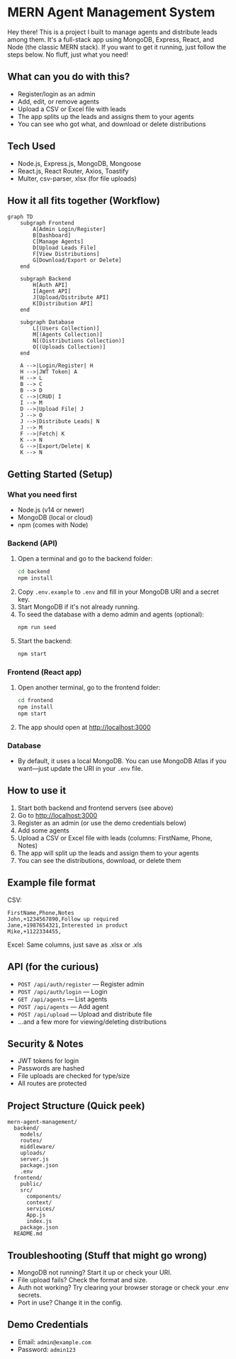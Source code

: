 
# MERN Agent Management System

Hey there! This is a project I built to manage agents and distribute leads among them. It's a full-stack app using MongoDB, Express, React, and Node (the classic MERN stack). If you want to get it running, just follow the steps below. No fluff, just what you need!


## What can you do with this?
- Register/login as an admin
- Add, edit, or remove agents
- Upload a CSV or Excel file with leads
- The app splits up the leads and assigns them to your agents
- You can see who got what, and download or delete distributions


## Tech Used
- Node.js, Express.js, MongoDB, Mongoose
- React.js, React Router, Axios, Toastify
- Multer, csv-parser, xlsx (for file uploads)




## How it all fits together (Workflow)

```mermaid
graph TD
    subgraph Frontend
        A[Admin Login/Register]
        B[Dashboard]
        C[Manage Agents]
        D[Upload Leads File]
        F[View Distributions]
        G[Download/Export or Delete]
    end

    subgraph Backend
        H[Auth API]
        I[Agent API]
        J[Upload/Distribute API]
        K[Distribution API]
    end

    subgraph Database
        L[(Users Collection)]
        M[(Agents Collection)]
        N[(Distributions Collection)]
        O[(Uploads Collection)]
    end

    A -->|Login/Register| H
    H -->|JWT Token| A
    H --> L
    B --> C
    B --> D
    C -->|CRUD| I
    I --> M
    D -->|Upload File| J
    J --> O
    J -->|Distribute Leads| N
    J --> M
    F -->|Fetch| K
    K --> N
    G -->|Export/Delete| K
    K --> N
```


## Getting Started (Setup)


### What you need first
- Node.js (v14 or newer)
- MongoDB (local or cloud)
- npm (comes with Node)


### Backend (API)
1. Open a terminal and go to the backend folder:
   ```bash
   cd backend
   npm install
   ```
2. Copy `.env.example` to `.env` and fill in your MongoDB URI and a secret key.
3. Start MongoDB if it's not already running.
4. To seed the database with a demo admin and agents (optional):
   ```bash
   npm run seed
   ```
5. Start the backend:
   ```bash
   npm start
   ```

### Frontend (React app)
1. Open another terminal, go to the frontend folder:
   ```bash
   cd frontend
   npm install
   npm start
   ```
2. The app should open at [http://localhost:3000](http://localhost:3000)

### Database
- By default, it uses a local MongoDB. You can use MongoDB Atlas if you want—just update the URI in your `.env` file.


## How to use it

1. Start both backend and frontend servers (see above)
2. Go to [http://localhost:3000](http://localhost:3000)
3. Register as an admin (or use the demo credentials below)
4. Add some agents
5. Upload a CSV or Excel file with leads (columns: FirstName, Phone, Notes)
6. The app will split up the leads and assign them to your agents
7. You can see the distributions, download, or delete them


## Example file format

CSV:
```csv
FirstName,Phone,Notes
John,+1234567890,Follow up required
Jane,+1987654321,Interested in product
Mike,+1122334455,
```
Excel: Same columns, just save as .xlsx or .xls


## API (for the curious)

- `POST /api/auth/register` — Register admin
- `POST /api/auth/login` — Login
- `GET /api/agents` — List agents
- `POST /api/agents` — Add agent
- `POST /api/upload` — Upload and distribute file
- ...and a few more for viewing/deleting distributions

## Security & Notes
- JWT tokens for login
- Passwords are hashed
- File uploads are checked for type/size
- All routes are protected

## Project Structure (Quick peek)

```
mern-agent-management/
  backend/
    models/
    routes/
    middleware/
    uploads/
    server.js
    package.json
    .env
  frontend/
    public/
    src/
      components/
      context/
      services/
      App.js
      index.js
    package.json
  README.md
```

## Troubleshooting (Stuff that might go wrong)
- MongoDB not running? Start it up or check your URI.
- File upload fails? Check the format and size.
- Auth not working? Try clearing your browser storage or check your .env secrets.
- Port in use? Change it in the config.

## Demo Credentials
- Email: `admin@example.com`
- Password: `admin123`




